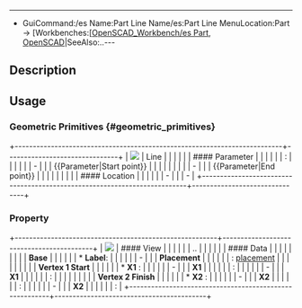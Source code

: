 ---
- GuiCommand:/es   Name:Part Line   Name/es:Part Line   MenuLocation:Part → [Workbenches:[[OpenSCAD_Workbench/es   Part](Part_CreatePrimitives/es___Create_Primitives]]_→_Line.md), [OpenSCAD](OpenSCAD_Workbench/es.md)|SeeAlso:..---


</div>

## Description

## Usage

### Geometric Primitives {#geometric_primitives}

+--------------------------------------------------------------------------+-------------------------------+
| ![](images/PartLinePrimitivesOptions_it.png ) | Line                          |
|                                                                          |                               |
|                                                                          | #### Parameter                |
|                                                                          |                               |
|                                                                          | :                             |
|                                                                          |                               |
|                                                                          | -              |
|                                                                          |     {{Parameter|Start point}} |
|                                                                          |                            |
|                                                                          |                               |
|                                                                          | -              |
|                                                                          |     {{Parameter|End point}}   |
|                                                                          |                            |
|                                                                          |                               |
|                                                                          | #### Location                 |
|                                                                          |                               |
|                                                                          | -                             |
|                                                                          | -                             |
+--------------------------------------------------------------------------+-------------------------------+

### Property

+--------------------------------------------------------+------------------------------------------+
| ![](images/PartLineProperty_it.png ) | #### View                                |
|                                                        |                                          |
|                                                        | ..                                       |
|                                                        |                                          |
|                                                        | #### Data                                |
|                                                        |                                          |
|                                                        |                           |
|                                                        | **Base**                             |
|                                                        |                                       |
|                                                        | \* **Label**: |
|                                                        |                                          |
|                                                        | -                         |
|                                                        |     **Placement**           |
|                                                        |                                       |
|                                                        |     : [placement](Placement.md)  |
|                                                        |                                          |
|                                                        |                           |
|                                                        | **Vertex 1 Start**                   |
|                                                        |                                       |
|                                                        | \* **X1** :   |
|                                                        |                                          |
|                                                        | -                         |
|                                                        |     **X1**                  |
|                                                        |                                       |
|                                                        |     :                                    |
|                                                        |                                          |
|                                                        | -                         |
|                                                        |     **X1**                  |
|                                                        |                                       |
|                                                        |     :                                    |
|                                                        |                                          |
|                                                        |                           |
|                                                        | **Vertex 2 Finish**                  |
|                                                        |                                       |
|                                                        | \* **X2** :   |
|                                                        |                                          |
|                                                        | -                         |
|                                                        |     **X2**                  |
|                                                        |                                       |
|                                                        |     :                                    |
|                                                        |                                          |
|                                                        | -                         |
|                                                        |     **X2**                  |
|                                                        |                                       |
|                                                        |     :                                    |
+--------------------------------------------------------+------------------------------------------+








 
